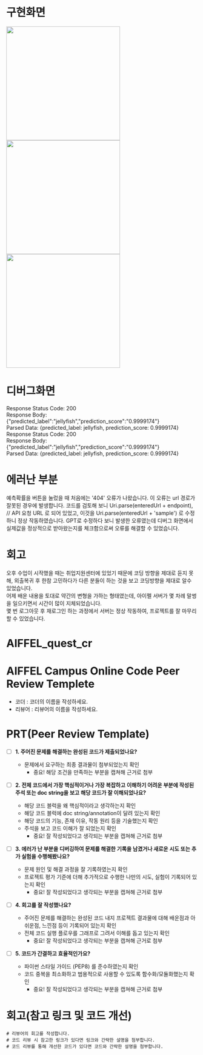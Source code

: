 # 구현화면
<img src="https://github.com/user-attachments/assets/c26ab434-9b94-4fd9-86d3-3850b0799e51" width="300">
<img src="https://github.com/user-attachments/assets/6d52c451-8c35-4c1c-8d5f-4167dac2a84e" width="300">
<img src="https://github.com/user-attachments/assets/0330bee7-c888-4403-8a3f-85e258a74407" width="300">

# 디버그화면
Response Status Code: 200  
Response Body: {"predicted_label":"jellyfish","prediction_score":"0.9999174"}  
Parsed Data: {predicted_label: jellyfish, prediction_score: 0.9999174}  
Response Status Code: 200  
Response Body: {"predicted_label":"jellyfish","prediction_score":"0.9999174"}  
Parsed Data: {predicted_label: jellyfish, prediction_score: 0.9999174}  

# 에러난 부분
예측확률을 버튼을 눌렀을 때 처음에는 '404' 오류가 나왔습니다. 이 오류는 url 경로가 잘못된 경우에 발생합니다.
코드를 검토해 보니 Uri.parse(enteredUrl + endpoint), // API 요청 URL 로 되어 있었고, 이것을 Uri.parse(enteredUrl + 'sample') 로 수정하니 정상 작동하였습니다.
GPT로 수정하다 보니 발생한 오류였는데 디버그 화면에서 실제값을 정상적으로 받아왔는지를 체크함으로써 오류를 해결할 수 있었습니다.

# 회고
오후 수업이 시작했을 때는 취업지원센터에 있었기 때문에 코딩 방향을 제대로 듣지 못해, 외출복귀 후 한참 고민하다가 다른 분들이 하는 것을 보고 코딩방향을 제대로 알수 있었습니다.  
어제 배운 내용을 토대로 약간의 변형을 가하는 형태였는데, 아이펠 서버가 몇 차례 말썽을 일으키면서 시간이 많이 지체되었습니다.  
몇 번 로그아웃 후 재로그인 하는 과정에서 서버는 정상 작동하여, 프로젝트를 잘 마무리 할 수 있었습니다.

# AIFFEL_quest_cr
# AIFFEL Campus Online Code Peer Review Templete
- 코더 : 코더의 이름을 작성하세요.
- 리뷰어 : 리뷰어의 이름을 작성하세요.


# PRT(Peer Review Template)
- [ ]  **1. 주어진 문제를 해결하는 완성된 코드가 제출되었나요?**
    - 문제에서 요구하는 최종 결과물이 첨부되었는지 확인
        - 중요! 해당 조건을 만족하는 부분을 캡쳐해 근거로 첨부
    
- [ ]  **2. 전체 코드에서 가장 핵심적이거나 가장 복잡하고 이해하기 어려운 부분에 작성된 
주석 또는 doc string을 보고 해당 코드가 잘 이해되었나요?**
    - 해당 코드 블럭을 왜 핵심적이라고 생각하는지 확인
    - 해당 코드 블럭에 doc string/annotation이 달려 있는지 확인
    - 해당 코드의 기능, 존재 이유, 작동 원리 등을 기술했는지 확인
    - 주석을 보고 코드 이해가 잘 되었는지 확인
        - 중요! 잘 작성되었다고 생각되는 부분을 캡쳐해 근거로 첨부
        
- [ ]  **3. 에러가 난 부분을 디버깅하여 문제를 해결한 기록을 남겼거나
새로운 시도 또는 추가 실험을 수행해봤나요?**
    - 문제 원인 및 해결 과정을 잘 기록하였는지 확인
    - 프로젝트 평가 기준에 더해 추가적으로 수행한 나만의 시도, 
    실험이 기록되어 있는지 확인
        - 중요! 잘 작성되었다고 생각되는 부분을 캡쳐해 근거로 첨부
        
- [ ]  **4. 회고를 잘 작성했나요?**
    - 주어진 문제를 해결하는 완성된 코드 내지 프로젝트 결과물에 대해
    배운점과 아쉬운점, 느낀점 등이 기록되어 있는지 확인
    - 전체 코드 실행 플로우를 그래프로 그려서 이해를 돕고 있는지 확인
        - 중요! 잘 작성되었다고 생각되는 부분을 캡쳐해 근거로 첨부

- [ ]  **5. 코드가 간결하고 효율적인가요?**
    - 파이썬 스타일 가이드 (PEP8) 를 준수하였는지 확인
    - 코드 중복을 최소화하고 범용적으로 사용할 수 있도록 함수화/모듈화했는지 확인
        - 중요! 잘 작성되었다고 생각되는 부분을 캡쳐해 근거로 첨부



# 회고(참고 링크 및 코드 개선)
```
# 리뷰어의 회고를 작성합니다.
# 코드 리뷰 시 참고한 링크가 있다면 링크와 간략한 설명을 첨부합니다.
# 코드 리뷰를 통해 개선한 코드가 있다면 코드와 간략한 설명을 첨부합니다.
```
